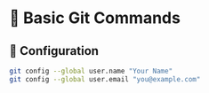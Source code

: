 # 🔧 Basic Git Commands

## 🔄 Configuration

```bash
git config --global user.name "Your Name"
git config --global user.email "you@example.com"
